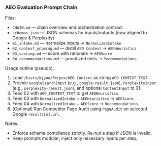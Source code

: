 ### AEO Evaluation Prompt Chain

Files:
- `CHAIN.md` — chain overview and orchestration contract
- `schemas.json` — JSON schemas for inputs/outputs (now aligned to Google & Perplexity)
- `01_intake.md` — normalize inputs → `NormalizedIntake`
- `02_context_priming.md` — distill `AEO Context` → `AEOHeuristics`
- `03_scoring.md` — score with rationale → `AEOScore`
- `04_recommendations.md` — prioritized edits → `Recommendations`

Usage outline (pseudo):
1. Load `/Users/kjyoo/Perpex/AEO Context` as string `AEO_CONTEXT_TEXT`.
2. Provide `GoogleSearchInput` (e.g., `google-result.json`), `PerplexityInput` (e.g., `perplexity-result.json`), and optional `ContentInput` to 01.
3. Feed 02 with `AEO_CONTEXT_TEXT` to get `AEOHeuristics`.
4. Feed 03 with `NormalizedIntake` + `AEOHeuristics` → `AEOScore`.
5. Feed 04 with `NormalizedIntake` + `AEOScore` → `Recommendations`.
6. (Optional) Run Competitor Page Audit using `PageAudit` on selected Google `results[n].url`.

Notes:
- Enforce schema compliance strictly. Re-run a step if JSON is invalid.
- Keep prompts modular; inject only necessary inputs per step.



